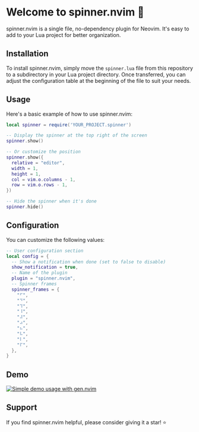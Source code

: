 # Welcome to spinner.nvim 👋

spinner.nvim is a single file, no-dependency plugin for Neovim. It's easy to add to your Lua project for better organization.

## Installation

To install spinner.nvim, simply move the `spinner.lua` file from this repository to a subdirectory in your Lua project directory. Once transferred, you can adjust the configuration table at the beginning of the file to suit your needs.

## Usage

Here's a basic example of how to use spinner.nvim:

```lua
local spinner = require('YOUR_PROJECT.spinner')

-- Display the spinner at the top right of the screen
spinner.show()

-- Or customize the position
spinner.show({
  relative = "editor",
  width = 1,
  height = 1,
  col = vim.o.columns - 1,
  row = vim.o.rows - 1,
})

-- Hide the spinner when it's done
spinner.hide()
```

## Configuration

You can customize the following values:

```lua
-- User configuration section
local config = {
  -- Show a notification when done (set to false to disable)
  show_notification = true,
  -- Name of the plugin
  plugin = "spinner.nvim",
  -- Spinner frames
  spinner_frames = {
    "⠋",
    "⠙",
    "⠹",
    "⠸",
    "⠼",
    "⠴",
    "⠦",
    "⠧",
    "⠇",
    "⠏",
  },
}
```

## Demo

[![Simple demo usage with gen.nvim](https://i.gyazo.com/7806f54956945800e0144edc4f0998da.gif)](https://gyazo.com/7806f54956945800e0144edc4f0998da)

## Support

If you find spinner.nvim helpful, please consider giving it a star! ⭐️

